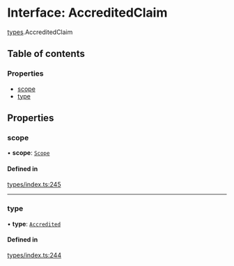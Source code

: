 # Interface: AccreditedClaim

[types](../wiki/types).AccreditedClaim

## Table of contents

### Properties

- [scope](../wiki/types.AccreditedClaim#scope)
- [type](../wiki/types.AccreditedClaim#type)

## Properties

### scope

• **scope**: [`Scope`](../wiki/types.Scope)

#### Defined in

[types/index.ts:245](https://github.com/PolymeshAssociation/polymesh-sdk/blob/079537ad/src/types/index.ts#L245)

___

### type

• **type**: [`Accredited`](../wiki/types.ClaimType#accredited)

#### Defined in

[types/index.ts:244](https://github.com/PolymeshAssociation/polymesh-sdk/blob/079537ad/src/types/index.ts#L244)
